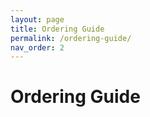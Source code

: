 ```yaml
---
layout: page
title: Ordering Guide
permalink: /ordering-guide/
nav_order: 2
---
```

# Ordering Guide
